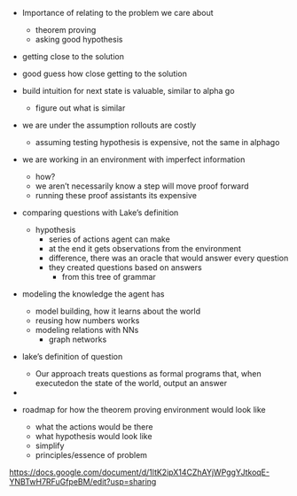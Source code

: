 

* Importance of relating to the problem we care about
    * theorem proving
    * asking good hypothesis 


* getting close to the solution
* good guess how close getting to the solution
* build intuition for next state is valuable, similar to alpha go
    * figure out what is similar
* we are under the assumption rollouts are costly
    * assuming testing hypothesis is expensive, not the same in alphago
* we are working in an environment with imperfect information
    * how?
    * we aren’t necessarily know a step will move proof forward
    * running these proof assistants its expensive


* comparing questions with Lake’s definition
    * hypothesis
        * series of actions agent can make
        * at the end it gets observations from the environment
        * difference, there was an oracle that would answer every question
        * they created questions based on answers
            * from this tree of grammar
* modeling the knowledge the agent has
    * model building, how it learns about the world
    * reusing how numbers works
    * modeling relations with NNs
        * graph networks
* lake’s definition of question
    * Our approach treats questions as formal programs that, when executedon the state of the world, output an answer
* 


* roadmap for how the theorem proving environment would look like
    * what the actions would be there
    * what hypothesis would look like
    * simplify
    * principles/essence of problem




https://docs.google.com/document/d/1ltK2ipX14CZhAYjWPggYJtkoqE-YNBTwH7RFuGfpeBM/edit?usp=sharing
